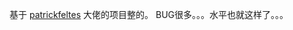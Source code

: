 基于 [patrickfeltes](https://github.com/patrickfeltes/sudoku-android-kotlin) 大佬的项目整的。
BUG很多。。。水平也就这样了。。。
